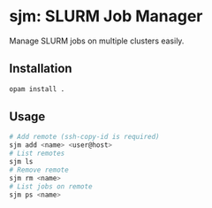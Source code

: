 # sjm: **S**LURM **J**ob **M**anager

Manage SLURM jobs on multiple clusters easily.

## Installation

```bash
opam install .
```

## Usage

```bash
# Add remote (ssh-copy-id is required)
sjm add <name> <user@host>
# List remotes
sjm ls
# Remove remote
sjm rm <name>
# List jobs on remote
sjm ps <name>
```
